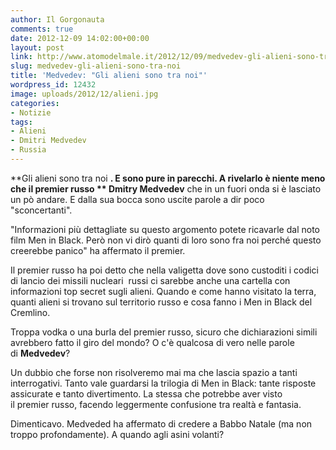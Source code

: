 ```yaml
---
author: Il Gorgonauta
comments: true
date: 2012-12-09 14:02:00+00:00
layout: post
link: http://www.atomodelmale.it/2012/12/09/medvedev-gli-alieni-sono-tra-noi/
slug: medvedev-gli-alieni-sono-tra-noi
title: 'Medvedev: "Gli alieni sono tra noi"'
wordpress_id: 12432
image: uploads/2012/12/alieni.jpg
categories:
- Notizie
tags:
- Alieni
- Dmitri Medvedev
- Russia
---
```


**Gli alieni sono tra noi **. E sono pure in parecchi. A rivelarlo è niente meno che il premier russo ** Dmitry Medvedev** che in un fuori onda si è lasciato un pò andare. E dalla sua bocca sono uscite parole a dir poco "sconcertanti".

"Informazioni più dettagliate su questo argomento potete ricavarle dal noto film Men in Black. Però non vi dirò quanti di loro sono fra noi perché questo creerebbe panico" ha affermato il premier.

Il premier russo ha poi detto che nella valigetta dove sono custoditi i codici di lancio dei missili nucleari  russi ci sarebbe anche una cartella con informazioni top secret sugli alieni. Quando e come hanno visitato la terra, quanti alieni si trovano sul territorio russo e cosa fanno i Men in Black del Cremlino.

Troppa vodka o una burla del premier russo, sicuro che dichiarazioni simili avrebbero fatto il giro del mondo? O c'è qualcosa di vero nelle parole di **Medvedev**?

Un dubbio che forse non risolveremo mai ma che lascia spazio a tanti interrogativi. Tanto vale guardarsi la trilogia di Men in Black: tante risposte assicurate e tanto divertimento. La stessa che potrebbe aver visto il premier russo, facendo leggermente confusione tra realtà e fantasia.

Dimenticavo. Medveded ha affermato di credere a Babbo Natale (ma non troppo profondamente). A quando agli asini volanti?
